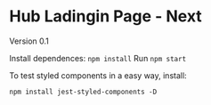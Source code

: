 # Hub Ladingin Page - Next

Version 0.1

Install dependences: `npm install` Run `npm start`

To test styled components in a easy way, install:

`npm install jest-styled-components -D`
